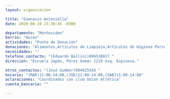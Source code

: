 ```yaml
---
layout: organizacion

title: "Gimnasio Antoniello"
date: 2020-08-10 23:30:45 -0300

departamento: "Montevideo"
barrio: "Buceo"
actividades: "Punto de Donación"
donaciones: "Alimentos,Artículos de Limpieza,Artículos de Higiene Personal"
necesidades: ""
telefono_contacto: "(Eduardo Ballini)099538917 "
direccion: "Escuela Japón, Pérez Gomar 2219 esq. Espinosa."

otros_contactos: "(José Gumber)094625416 "
horario: "(MAR)11:00-14:00,(JUE)11:00-14:00,(SAB)11:00-14:00"
aclaraciones: "Coordinados con club Unión Atlética"
cuenta_bancaria: ""

---
```


